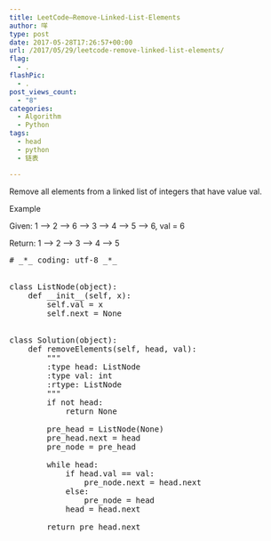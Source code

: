```yaml
---
title: LeetCode–Remove-Linked-List-Elements
author: 咩
type: post
date: 2017-05-28T17:26:57+00:00
url: /2017/05/29/leetcode-remove-linked-list-elements/
flag:
  - .
flashPic:
  - .
post_views_count:
  - "8"
categories:
  - Algorithm
  - Python
tags:
  - head
  - python
  - 链表

---
```

Remove all elements from a linked list of integers that have value val.

Example
  
Given: 1 &#8211;> 2 &#8211;> 6 &#8211;> 3 &#8211;> 4 &#8211;> 5 &#8211;> 6, val = 6
  
Return: 1 &#8211;> 2 &#8211;> 3 &#8211;> 4 &#8211;> 5

<pre class="lang:python decode:1 " ># _*_ coding: utf-8 _*_


class ListNode(object):
    def __init__(self, x):
        self.val = x
        self.next = None


class Solution(object):
    def removeElements(self, head, val):
        """
        :type head: ListNode
        :type val: int
        :rtype: ListNode
        """
        if not head:
            return None
                
        pre_head = ListNode(None)
        pre_head.next = head
        pre_node = pre_head

        while head:
            if head.val == val:
                pre_node.next = head.next
            else:
                pre_node = head
            head = head.next

        return pre_head.next
</pre>
